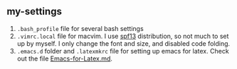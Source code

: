 ## my-settings

1. `.bash_profile` file for several bash settings  
2. `.vimrc.local` file for macvim. I use [spf13](http://vim.spf13.com) distribution, so not much to set up by myself. 
I only change the font and size, and disabled code folding. 
3.  `.emacs.d` folder and  `.latexmkrc` file for setting up emacs for latex. Check out the file
[Emacs-for-Latex.md](https://github.com/reijz/my-settings/blob/master/.emacs.d/Emacs-for-Latex.md).
